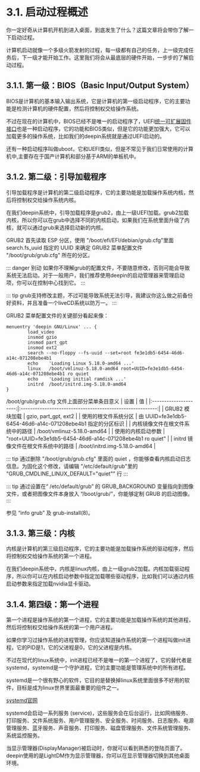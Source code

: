 # 3.1. 启动过程概述

你一定好奇从计算机开机到进入桌面，到底发生了什么？这篇文章将会带你了解一下启动过程。

计算机启动就像一个多级火箭发射的过程，每一级都有自己的任务，上一级完成任务后，下一级才能开始工作。这里我们将会从最底层的硬件开始，一步步的了解启动过程。

## 3.1.1. 第一级：BIOS（Basic Input/Output System）

BIOS是计算机的基本输入输出系统，它是计算机的第一级启动程序，它的主要功能是检测计算机的硬件配置，然后将控制权交给操作系统。

不过在现在的计算机中，BIOS已经不是唯一的启动程序了，UEFI[统一可扩展固件接口](https://baike.baidu.com/item/%E7%BB%9F%E4%B8%80%E5%8F%AF%E6%89%A9%E5%B1%95%E5%9B%BA%E4%BB%B6%E6%8E%A5%E5%8F%A3/22786233)也是一种启动程序，它的功能和BIOS类似，但是它的功能更加强大，它可以加载更多的操作系统，比如我们的deepin系统就是通过UEFI启动的。

还有一种启动程序叫做uboot，它和UEFI类似，但是不常见于我们日常使用的计算机中,主要存在于国产计算机和部分基于ARM的单板机中。

## 3.1.2. 第二级：引导加载程序

引导加载程序是计算机的第二级启动程序，它的主要功能是加载操作系统内核，然后将控制权交给操作系统内核。

在我们deepin系统中，引导加载程序是grub2，由上一级UEFI加载。grub2加载内核，所以你可以在grub中选择不同的内核启动，如果我们在系统里面升级了内核，就可以通过grub来选择启动新的内核。

GRUB2 首先读取 ESP 分区，使用 "/boot/efi/EFI/debian/grub.cfg"里面 search.fs_uuid 指定的 UUID 来确定 GRUB2 菜单配置文件 "/boot/grub/grub.cfg" 所在的分区。

::: danger 别动
如果你不理解grub的配置文件，不要随意修改，否则可能会导致系统无法启动。对于一般用户，我们推荐使用deepin的启动管理器来管理启动项，你可以在控制中心找到它。
:::

::: tip
grub支持修改主题，不过可能导致系统无法引导，我建议你这么做之前备份好资料，并且准备一个liveCD系统以防万一。
:::

GRUB2 菜单配置文件的关键部分看起来像：

```
menuentry 'deepin GNU/Linux' ... {
        load_video
        insmod gzio
        insmod part_gpt
        insmod ext2
        search --no-floppy --fs-uuid --set=root fe3e1db5-6454-46d6-a14c-071208ebe4b1
        echo    'Loading Linux 5.18.0-amd64 ...'
        linux   /boot/vmlinuz-5.18.0-amd64 root=UUID=fe3e1db5-6454-46d6-a14c-071208ebe4b1 ro quiet
        echo    'Loading initial ramdisk ...'
        initrd  /boot/initrd.img-5.18.0-amd64
}
```
/boot/grub/grub.cfg 文件上面部分菜单条目意义
| 设置                    | 值                                                         |
|:---------------------:|:---------------------------------------------------------:|
| GRUB2 模块加载            | gzio, part_gpt, ext2                                      |
| 使用的根文件系统分区            | 由 UUID=fe3e1db5-6454-46d6-a14c-071208ebe4b1 指定的分区标识       |
| 内核镜像文件在根文件系统中的路径      | /boot/vmlinuz-5.18.0-amd64                              |
| 使用的内核启动参数             | "root=UUID=fe3e1db5-6454-46d6-a14c-071208ebe4b1 ro quiet" |
| initrd 镜像文件在根文件系统中的路径 | /boot/initrd.img-5.18.0-amd64                           |

::: tip
通过删除 "/boot/grub/grub.cfg" 里面的 quiet ，你能够查看内核启动日志信息。为固化这个修改，请编辑 "/etc/default/grub"里的 "GRUB_CMDLINE_LINUX_DEFAULT="quiet"" 行
:::

::: tip
通过设置在“ /etc/default/grub” 的 GRUB_BACKGROUND 变量指向到图像文件，或者把图像文件本身放入 “/boot/grub/”，你能够定制 GRUB 的启动图像。
:::

参见 “info grub” 及 grub-install(8)。

## 3.1.3. 第三级：内核

内核是计算机的第三级启动程序，它的主要功能是加载操作系统的驱动程序，然后将控制权交给操作系统的第一个进程。

在我们deepin系统中，内核是linux内核，由上一级grub2加载。内核加载驱动程序，所以你可以在内核启动参数中指定加载哪些驱动程序，比如我们可以通过内核启动参数来指定加载nvidia显卡驱动。

## 3.1.4. 第四级：第一个进程

第一个进程是操作系统的第一个进程，它的主要功能是加载操作系统的其他进程，然后将控制权交给操作系统的第一个用户进程。

如果你学习过操作系统的进程管理，你应该知道操作系统的第一个进程叫做init进程，它的PID是1，它的父进程是0，它的父进程是内核。

不过在现代的linux系统中，init进程已经不是唯一的第一个进程了，它的替代者是systemd，systemd是一个守护进程，它的主要功能是管理系统中的所有进程。

systemd是一个很有野心的软件，它目的是替换掉linux系统里面很多不好用的软件，目标是成为linux世界里面最重要的组件之一。

[systemd官网](https://systemd.io/)

systemd会启动一系列服务 (service)，这些服务会在后台运行，比如网络服务、打印服务、文件系统服务、用户管理服务、安全服务、时间服务、日志服务、电源管理服务、蓝牙服务、声音服务、打印服务、磁盘管理服务、文件系统管理服务、系统监控服务。

当显示管理器(DisplayManager)被启动时，你就可以看到熟悉的登陆页面了。deepin使用的是LightDM作为显示管理器，你可以在显示管理器切换到其他桌面环境。
